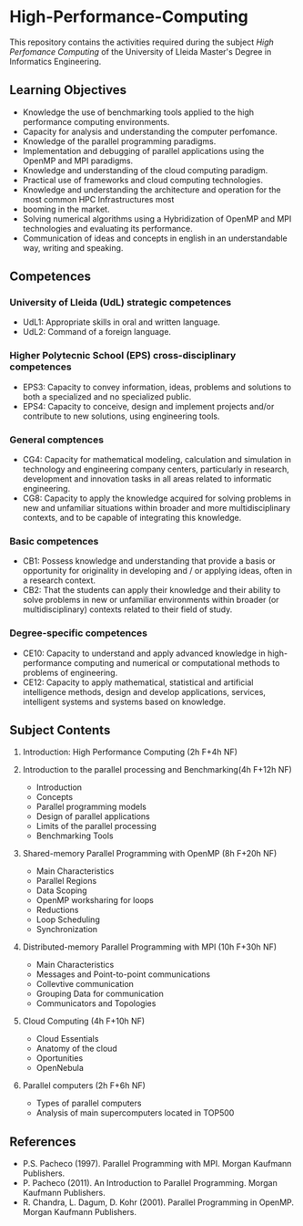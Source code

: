# High-Performance-Computing

This repository contains the activities required during the subject *High Perfomance Computing* of the University of Lleida Master's Degree in Informatics Engineering.

## Learning Objectives

* Knowledge the use of benchmarking tools applied to the high performance computing environments.
* Capacity for analysis and understanding the computer perfomance.
* Knowledge of the parallel programming paradigms.
* Implementation and debugging of parallel applications using the OpenMP and MPI paradigms.
* Knowledge and understanding of the cloud computing paradigm.
* Practical use of frameworks and cloud computing technologies.
* Knowledge and understanding the architecture and operation for the most common HPC Infrastructures most
* booming in the market.
* Solving numerical algorithms using a Hybridization of OpenMP and MPI technologies and evaluating its performance.
* Communication of ideas and concepts in english in an understandable way, writing and speaking.

## Competences
### University of Lleida (UdL) strategic competences
* UdL1: Appropriate skills in oral and written language.
* UdL2: Command of a foreign language.

### Higher Polytecnic School (EPS) cross-disciplinary competences
* EPS3: Capacity to convey information, ideas, problems and solutions to both a specialized and no
specialized public.
* EPS4: Capacity to conceive, design and implement projects and/or contribute to new solutions, using
engineering tools.

### General comptences
* CG4: Capacity for mathematical modeling, calculation and simulation in technology and engineering
company centers, particularly in research, development and innovation tasks in all areas related to
informatic engineering.
* CG8: Capacity to apply the knowledge acquired for solving problems in new and unfamiliar situations within
broader and more multidisciplinary contexts, and to be capable of integrating this knowledge.

### Basic competences
* CB1: Possess knowledge and understanding that provide a basis or opportunity for originality in developing
and / or applying ideas, often in a research context.
* CB2: That the students can apply their knowledge and their ability to solve problems in new or unfamiliar
environments within broader (or multidisciplinary) contexts related to their field of study.

### Degree-specific competences
* CE10: Capacity to understand and apply advanced knowledge in high-performance computing and numerical
or computational methods to problems of engineering.
* CE12: Capacity to apply mathematical, statistical and artificial intelligence methods, design and develop
applications, services, intelligent systems and systems based on knowledge.

## Subject Contents
1. Introduction: High Performance Computing (2h F+4h NF)
2. Introduction to the parallel processing and Benchmarking(4h F+12h NF)
	* Introduction
	* Concepts
	* Parallel programming models
	* Design of parallel applications
	* Limits of the parallel processing
	* Benchmarking Tools

3. Shared-memory Parallel Programming with OpenMP (8h F+20h NF)
	* Main Characteristics
	* Parallel Regions
	* Data Scoping
	* OpenMP worksharing for loops
	* Reductions
	* Loop Scheduling
	* Synchronization

4. Distributed-memory Parallel Programming with MPI (10h F+30h NF)
	* Main Characteristics
	* Messages and Point-to-point communications
	* Collevtive communication
	* Grouping Data for communication
	* Communicators and Topologies

5. Cloud Computing (4h F+10h NF)
	* Cloud Essentials
	* Anatomy of the cloud
	* Oportunities
	* OpenNebula

6. Parallel computers (2h F+6h NF)
	* Types of parallel computers
	* Analysis of main supercomputers located in TOP500

## References

- P.S. Pacheco (1997). Parallel Programming with MPI. Morgan Kaufmann Publishers.
- P. Pacheco (2011). An Introduction to Parallel Programming. Morgan Kaufmann Publishers.
- R. Chandra, L. Dagum, D. Kohr (2001). Parallel Programming in OpenMP. Morgan Kaufmann Publishers.